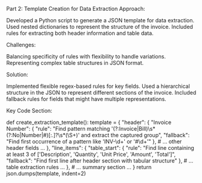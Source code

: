 Part 2: Template Creation for Data Extraction
Approach:

Developed a Python script to generate a JSON template for data extraction.
Used nested dictionaries to represent the structure of the invoice.
Included rules for extracting both header information and table data.

Challenges:

Balancing specificity of rules with flexibility to handle variations.
Representing complex table structures in JSON format.

Solution:

Implemented flexible regex-based rules for key fields.
Used a hierarchical structure in the JSON to represent different sections of the invoice.
Included fallback rules for fields that might have multiple representations.

Key Code Section:

def create_extraction_template():
    template = {
        "header": {
            "Invoice Number": {
                "rule": "Find pattern matching '(?:Invoice|Bill)\\s*(?:No|Number|#)[:.]?\\s*(\\S+)' and extract the captured group",
                "fallback": "Find first occurrence of a pattern like 'INV-\d+' or '#\d+'"
            },
            # ... other header fields ...
        },
        "line_items": {
            "table_start": {
                "rule": "Find line containing at least 3 of ['Description', 'Quantity', 'Unit Price', 'Amount', 'Total']",
                "fallback": "Find first line after header section with tabular structure"
            },
            # ... table extraction rules ...
        },
        # ... summary section ...
    }
    return json.dumps(template, indent=2)
